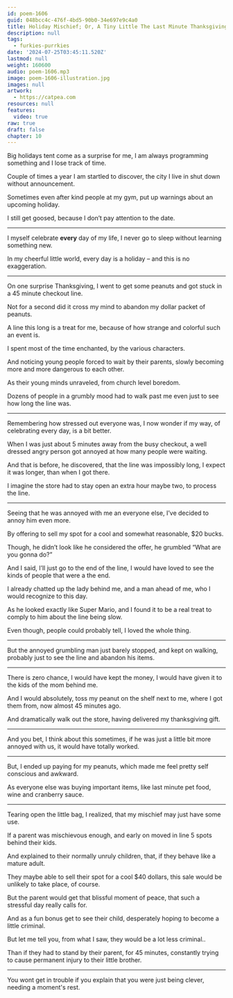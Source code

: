 ```yaml
---
id: poem-1606
guid: 048bcc4c-476f-4bd5-90b0-34e697e9c4a0
title: Holiday Mischief; Or, A Tiny Little The Last Minute Thanksgiving Gift
description: null
tags:
  - furkies-purrkies
date: '2024-07-25T03:45:11.520Z'
lastmod: null
weight: 160600
audio: poem-1606.mp3
image: poem-1606-illustration.jpg
images: null
artwork:
  - https://catpea.com
resources: null
features:
  video: true
raw: true
draft: false
chapter: 10
---
```


Big holidays tent come as a surprise for me,
I am always programming something and I lose track of time.

Couple of times a year I am startled to discover,
the city I live in shut down without announcement.

Sometimes even after kind people at my gym,
put up warnings about an upcoming holiday.

I still get goosed,
because I don’t pay attention to the date.

---

I myself celebrate __every__ day of my life,
I never go to sleep without learning something new.

In my cheerful little world,
every day is a holiday – and this is no exaggeration.

---

On one surprise Thanksgiving,
I went to get some peanuts and got stuck in a 45 minute checkout line.

Not for a second did it cross my mind
to abandon my dollar packet of peanuts.

A line this long is a treat for me,
because of how strange and colorful such an event is.

I spent most of the time enchanted,
by the various characters.

And noticing young people forced to wait by their parents,
slowly becoming more and more dangerous to each other.

As their young minds unraveled,
from church level boredom.

Dozens of people in a grumbly mood
had to walk past me even just to see how long the line was.

---

Remembering how stressed out everyone was,
I now wonder if my way, of celebrating every day, is a bit better.

When I was just about 5 minutes away from the busy checkout,
a well dressed angry person got annoyed at how many people were waiting.

And that is before, he discovered, that the line was impossibly long,
I expect it was longer, than when I got there.

I imagine the store had to stay open an extra hour maybe two,
to process the line.

---

Seeing that he was annoyed with me an everyone else,
I’ve decided to annoy him even more.

By offering to sell my spot for a cool and somewhat reasonable,
$20 bucks.

Though, he didn’t look like he considered the offer,
he grumbled “What are you gonna do?”

And I said, I’ll just go to the end of the line,
I would have loved to see the kinds of people that were a the end.

I already chatted up the lady behind me,
and a man ahead of me, who I would recognize to this day.

As he looked exactly like Super Mario,
and I found it to be a real treat to comply to him about the line being slow.

Even though, people could probably tell,
I loved the whole thing.

---

But the annoyed grumbling man just barely stopped,
and kept on walking, probably just to see the line and abandon his items.

---

There is zero chance, I would have kept the money,
I would have given it to the kids of the mom behind me.

And I would absolutely, toss my peanut on the shelf next to me,
where I got them from, now almost 45 minutes ago.

And dramatically walk out the store,
having delivered my thanksgiving gift.

---

And you bet, I think about this sometimes,
if he was just a little bit more annoyed with us, it would have totally worked.

---

But, I ended up paying for my peanuts,
which made me feel pretty self conscious and awkward.

As everyone else was buying important items,
like last minute pet food, wine and cranberry sauce.

---

Tearing open the little bag,
I realized, that my mischief may just have some use.

If a parent was mischievous enough,
and early on moved in line 5 spots behind their kids.

And explained to their normally unruly children,
that, if they behave like a mature adult.

They maybe able to sell their spot for a cool $40 dollars,
this sale would be unlikely to take place, of course.

But the parent would get that blissful moment of peace,
that such a stressful day really calls for.

And as a fun bonus get to see their child,
desperately hoping to become a little criminal.

But let me tell you, from what I saw,
they would be a lot less criminal..

Than if they had to stand by their parent, for 45 minutes,
constantly trying to cause permanent injury to their little brother.

---

You wont get in trouble if you explain that you were just being clever,
needing a moment's rest.
